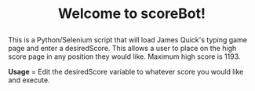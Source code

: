 # <p align="center">Welcome to scoreBot!</p>

This is a Python/Selenium script that will load James Quick's typing game page and enter a desiredScore. This allows a user to place on the high score page in any position they would like. Maximum high score is 1193. 

**Usage** = Edit the desiredScore variable to whatever score you would like and execute. 



